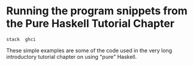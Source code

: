 # Running the program snippets from the Pure Haskell Tutorial Chapter

~~~~~~~~
stack  ghci
~~~~~~~~

These simple examples are some of the code used in the very long introductory tutorial chapter on using "pure" Haskell.



